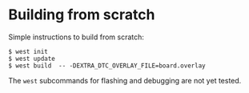 # Building from scratch

Simple instructions to build from scratch:

```
$ west init
$ west update
$ west build  -- -DEXTRA_DTC_OVERLAY_FILE=board.overlay
```

The `west` subcommands for flashing and debugging are not yet tested.
